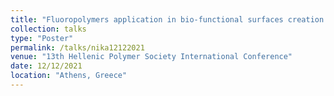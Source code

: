 ```yaml
---
title: "Fluoropolymers application in bio-functional surfaces creation via lithography"
collection: talks
type: "Poster"
permalink: /talks/nika12122021
venue: "13th Hellenic Polymer Society International Conference"
date: 12/12/2021
location: "Athens, Greece"
---
```

